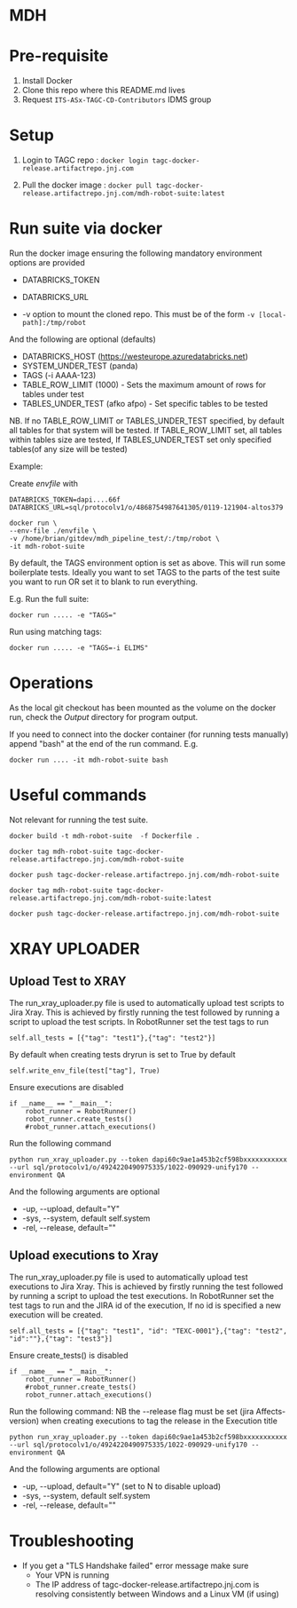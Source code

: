 MDH
==============================

# Pre-requisite
1. Install Docker
2. Clone this repo where this README.md lives
3. Request `ITS-ASx-TAGC-CD-Contributors` IDMS group

# Setup
1. Login to TAGC repo : `docker login tagc-docker-release.artifactrepo.jnj.com`

2. Pull the docker image : `docker pull tagc-docker-release.artifactrepo.jnj.com/mdh-robot-suite:latest`

# Run suite via docker
Run the docker image ensuring the following mandatory environment options are provided
* DATABRICKS_TOKEN
* DATABRICKS_URL

* -v option to mount the cloned repo. This must be of the form `-v [local-path]:/tmp/robot`

And the following are optional (defaults)
 * DATABRICKS_HOST (https://westeurope.azuredatabricks.net)
 * SYSTEM_UNDER_TEST (panda)
 * TAGS (-i AAAA-123)
 * TABLE_ROW_LIMIT (1000)   -   Sets the maximum amount of rows for tables under test
 * TABLES_UNDER_TEST (afko afpo)    -   Set specific tables to be tested

NB. If no TABLE_ROW_LIMIT or TABLES_UNDER_TEST specified, by default all tables for that system will be tested. If  TABLE_ROW_LIMIT set, all tables within tables size are tested, If TABLES_UNDER_TEST set only specified tables(of any size will be tested)

Example:

Create *envfile* with
```
DATABRICKS_TOKEN=dapi....66f
DATABRICKS_URL=sql/protocolv1/o/4868754987641305/0119-121904-altos379

```

```
docker run \
--env-file ./envfile \
-v /home/brian/gitdev/mdh_pipeline_test/:/tmp/robot \
-it mdh-robot-suite
```

By default, the TAGS environment option is set as above.
This will run some boilerplate tests. Ideally you want to set TAGS to the parts of the test suite
you want to run OR set it to blank to run everything.

E.g.
Run the full suite:

`docker run ..... -e "TAGS="`

Run using matching tags:

`docker run ..... -e "TAGS=-i ELIMS"`

# Operations
As the local git checkout has been mounted as the volume on the docker run, check the *Output* directory
for program output.

If you need to connect into the docker container (for running tests manually) append "bash" at the end
of the run command. E.g.
```
docker run .... -it mdh-robot-suite bash
```

# Useful commands
Not relevant for running the test suite.

`docker build -t mdh-robot-suite  -f Dockerfile .`

`docker tag mdh-robot-suite tagc-docker-release.artifactrepo.jnj.com/mdh-robot-suite`

`docker push tagc-docker-release.artifactrepo.jnj.com/mdh-robot-suite`

`docker tag mdh-robot-suite tagc-docker-release.artifactrepo.jnj.com/mdh-robot-suite:latest`

`docker push tagc-docker-release.artifactrepo.jnj.com/mdh-robot-suite`

# XRAY UPLOADER
## Upload Test to XRAY
The run_xray_uploader.py file is used to automatically upload test scripts to Jira Xray.
This is achieved by firstly running the test followed by running a script to upload the test scripts.
In RobotRunner set the test tags to run
```
self.all_tests = [{"tag": "test1"},{"tag": "test2"}]
```
By default when creating tests dryrun is set to True by default
```
self.write_env_file(test["tag"], True)
```
Ensure executions are disabled
```
if __name__ == "__main__":
    robot_runner = RobotRunner()
    robot_runner.create_tests()
    #robot_runner.attach_executions()
```

Run the following command
```
python run_xray_uploader.py --token dapi60c9ae1a453b2cf598bxxxxxxxxxxx --url sql/protocolv1/o/4924220490975335/1022-090929-unify170 --environment QA
```
And the following arguments are optional
 * -up, --upload, default="Y"
 * -sys, --system, default self.system
 * -rel, --release, default=""

## Upload executions to Xray
The run_xray_uploader.py file is used to automatically upload test executions to Jira Xray.
This is achieved by firstly running the test followed by running a script to upload the test executions.
In RobotRunner set the test tags to run and the JIRA id of the execution, If no id is specified a new execution will be created.
```
self.all_tests = [{"tag": "test1", "id": "TEXC-0001"},{"tag": "test2", "id":""},{"tag": "test3"}]
```

Ensure create_tests() is disabled
```
if __name__ == "__main__":
    robot_runner = RobotRunner()
    #robot_runner.create_tests()
    robot_runner.attach_executions()
```

Run the following command:
NB the --release flag must be set (jira Affects-version) when creating executions to tag the release in the Execution title
```
python run_xray_uploader.py --token dapi60c9ae1a453b2cf598bxxxxxxxxxxx --url sql/protocolv1/o/4924220490975335/1022-090929-unify170 --environment QA
```
And the following arguments are optional
 * -up, --upload, default="Y" (set to N to disable upload)
 * -sys, --system, default self.system
 * -rel, --release, default=""

# Troubleshooting
* If you get a "TLS Handshake failed" error message make sure
    * Your VPN is running
    * The IP address of tagc-docker-release.artifactrepo.jnj.com is resolving consistently between Windows and a Linux VM (if using)

